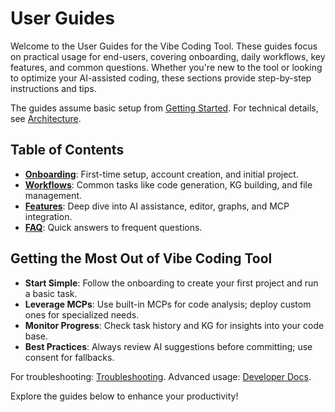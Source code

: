 # User Guides

Welcome to the User Guides for the Vibe Coding Tool. These guides focus on practical usage for end-users, covering onboarding, daily workflows, key features, and common questions. Whether you're new to the tool or looking to optimize your AI-assisted coding, these sections provide step-by-step instructions and tips.

The guides assume basic setup from [Getting Started](../getting-started/index.md). For technical details, see [Architecture](../architecture/overview.md).

## Table of Contents

- **[Onboarding](onboarding.md)**: First-time setup, account creation, and initial project.
- **[Workflows](workflows.md)**: Common tasks like code generation, KG building, and file management.
- **[Features](features.md)**: Deep dive into AI assistance, editor, graphs, and MCP integration.
- **[FAQ](faq.md)**: Quick answers to frequent questions.

## Getting the Most Out of Vibe Coding Tool

- **Start Simple**: Follow the onboarding to create your first project and run a basic task.
- **Leverage MCPs**: Use built-in MCPs for code analysis; deploy custom ones for specialized needs.
- **Monitor Progress**: Check task history and KG for insights into your code base.
- **Best Practices**: Always review AI suggestions before committing; use consent for fallbacks.

For troubleshooting: [Troubleshooting](../getting-started/troubleshooting.md). Advanced usage: [Developer Docs](../developer/index.md).

Explore the guides below to enhance your productivity!